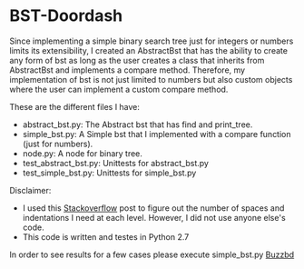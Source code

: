 # BST-Doordash 

Since implementing a simple binary search tree just for integers or numbers limits its extensibility, I created an AbstractBst that has the ability to create any form of bst as long as the user creates a class that inherits from AbstractBst and implements a compare method. Therefore, my implementation of bst is not just limited to numbers but also custom objects where the user can implement a custom compare method.

These are the different files I have:

  - abstract_bst.py: The Abstract bst that has find and print_tree.
  - simple_bst.py: A Simple bst that I implemented with a compare function (just for numbers).
  - node.py: A node for binary tree.
  - test_abstract_bst.py: Unittests for abstract_bst.py
  - test_simple_bst.py: Unittests for simple_bst.py

Disclaimer: 
 - I used this  [Stackoverflow] post to figure out the number of spaces and indentations I need at each level. However, I did not use anyone else's code.
 - This code is written and testes in Python 2.7

In order to see results for a few cases please execute simple_bst.py
[Buzzbd]

[Stackoverflow]:http://stackoverflow.com/questions/8964279/coding-a-basic-pretty-printer-for-trees-in-java

[Buzzbd]:http://com.buzzbd.mirtefa
